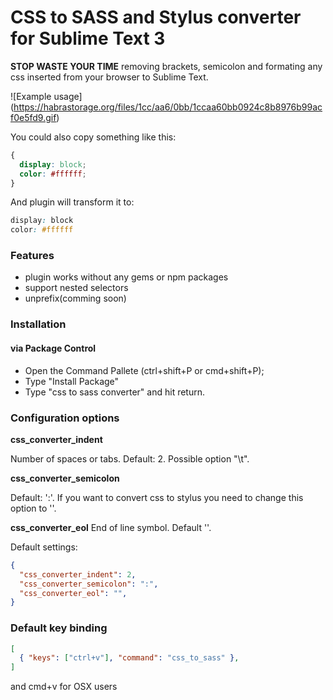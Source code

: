 # CSS to SASS and Stylus converter for Sublime Text 3
**STOP WASTE YOUR TIME** removing brackets, semicolon and formating any css inserted from your browser to Sublime Text.

![Example usage]
(https://habrastorage.org/files/1cc/aa6/0bb/1ccaa60bb0924c8b8976b99acf0e5fd9.gif)

You could also copy something like this:
```css
{
  display: block;
  color: #ffffff;
}
```
And plugin will transform it to:
```css
display: block
color: #ffffff
```

### Features
- plugin works without any gems or npm packages
- support nested selectors
- unprefix(comming soon)

### Installation
#### via Package Control
- Open the Command Pallete (ctrl+shift+P or cmd+shift+P);
- Type "Install Package"
- Type "css to sass converter" and hit return.

### Configuration options
**css_converter_indent**

Number of spaces or tabs.
Default: 2.
Possible option "\t".

**css_converter_semicolon**

Default: ':'. If you want to convert css to stylus you need to change this option to ''.

**css_converter_eol**
End of line symbol. Default ''.

Default settings:
```json
{
  "css_converter_indent": 2,
  "css_converter_semicolon": ":",
  "css_converter_eol": "",
}
```

### Default key binding

```json
[
  { "keys": ["ctrl+v"], "command": "css_to_sass" },
]
```

and cmd+v for OSX users
